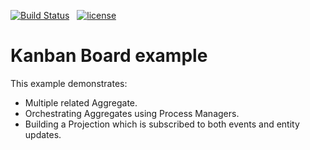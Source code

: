 [![Build Status][travis-badge]](https://travis-ci.com/spine-examples/kanban) &nbsp;
[![license][license-badge]](http://www.apache.org/licenses/LICENSE-2.0)

[travis-badge]: https://travis-ci.com/spine-examples/kanban.svg?branch=master
[license-badge]: https://img.shields.io/badge/license-Apache%20License%202.0-blue.svg?style=flat

# Kanban Board example

This example demonstrates:

* Multiple related Aggregate.
* Orchestrating Aggregates using Process Managers.
* Building a Projection which is subscribed to both events and entity updates.
